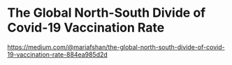 # The Global North-South Divide of Covid-19 Vaccination Rate

https://medium.com/@mariafshan/the-global-north-south-divide-of-covid-19-vaccination-rate-884ea985d2d
